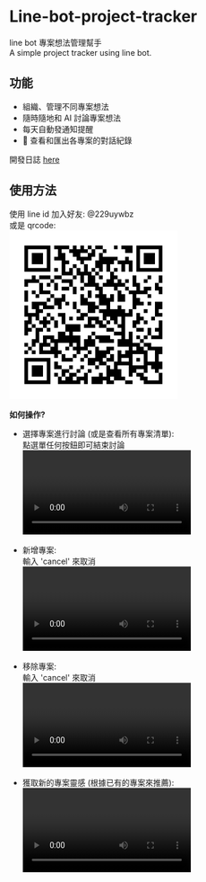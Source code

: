 # Line-bot-project-tracker

line bot 專案想法管理幫手  
A simple project tracker using line bot.  

## 功能
- 組織、管理不同專案想法
- 隨時隨地和 AI 討論專案想法
- 每天自動發通知提醒
- 🚧 查看和匯出各專案的對話紀錄

開發日誌 [here](https://tanimalx.notion.site/Line-Pre-assessment-15957b83ce5b8076ba8de5f45839909c?pvs=4)

## 使用方法
使用 line id 加入好友: @229uywbz  
或是 qrcode:  
<img src="/assests/229uywbz.png" width="300">

**如何操作?**
- 選擇專案進行討論 (或是查看所有專案清單):  
  點選單任何按鈕即可結束討論  
  ![select project.mp4](/assests/select%20project.mp4)

- 新增專案:  
  輸入 'cancel' 來取消  
  ![add project.mp4](/assests/add%20project.mp4)

- 移除專案:  
  輸入 'cancel' 來取消  
  ![remove project.mp4](/assests/remove%20project.mov) 

- 獲取新的專案靈感 (根據已有的專案來推薦):  
  ![get idea.mov](/assests/get%20idea.mov)


